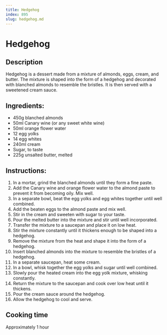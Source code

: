 ```yaml
---
title: Hedgehog
index: 895
slug: hedgehog.md
---
```


# Hedgehog

## Description
Hedgehog is a dessert made from a mixture of almonds, eggs, cream, and butter. The mixture is shaped into the form of a hedgehog and decorated with blanched almonds to resemble the bristles. It is then served with a sweetened cream sauce.

## Ingredients:
- 450g blanched almonds
- 50ml Canary wine (or any sweet white wine)
- 50ml orange flower water
- 12 egg yolks
- 14 egg whites
- 240ml cream
- Sugar, to taste
- 225g unsalted butter, melted

## Instructions:
1. In a mortar, grind the blanched almonds until they form a fine paste.
2. Add the Canary wine and orange flower water to the almond paste to prevent it from becoming oily. Mix well.
3. In a separate bowl, beat the egg yolks and egg whites together until well combined.
4. Add the beaten eggs to the almond paste and mix well.
5. Stir in the cream and sweeten with sugar to your taste.
6. Pour the melted butter into the mixture and stir until well incorporated.
7. Transfer the mixture to a saucepan and place it on low heat.
8. Stir the mixture constantly until it thickens enough to be shaped into a hedgehog.
9. Remove the mixture from the heat and shape it into the form of a hedgehog.
10. Insert blanched almonds into the mixture to resemble the bristles of a hedgehog.
11. In a separate saucepan, heat some cream.
12. In a bowl, whisk together the egg yolks and sugar until well combined.
13. Slowly pour the heated cream into the egg yolk mixture, whisking constantly.
14. Return the mixture to the saucepan and cook over low heat until it thickens.
15. Pour the cream sauce around the hedgehog.
16. Allow the hedgehog to cool and serve.

## Cooking time
Approximately 1 hour